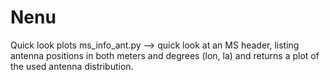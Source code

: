 # Nenu
Quick look plots
    ms_info_ant.py --> quick look at an MS header, listing antenna positions in both meters and degrees (lon, la) 
and returns a plot of the used antenna distribution.  
    
